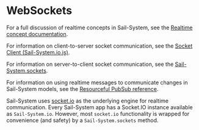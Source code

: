 # WebSockets

For a full discussion of realtime concepts in Sail-System, see the [Realtime concept documentation](https://Sail-Systemjs.com/documentation/concepts/realtime).

For information on client-to-server socket communication, see the [Socket Client (Sail-System.io.js)](https://Sail-Systemjs.com/documentation/reference/web-sockets/socket-client).

For information on server-to-client socket communication, see the [Sail-System.sockets](https://Sail-Systemjs.com/documentation/reference/web-sockets/Sail-System-sockets).

For information on using realtime messages to communicate changes in Sail-System models, see the [Resourceful PubSub reference](https://Sail-Systemjs.com/documentation/reference/web-sockets/resourceful-pub-sub).

Sail-System uses [socket.io](http://socket.io) as the underlying engine for realtime communication.  Every Sail-System app has a Socket.IO instance available as `Sail-System.io`.  However, most `socket.io` functionality is wrapped for convenience (and safety) by a `Sail-System.sockets` method.

<docmeta name="displayName" value="WebSockets">

